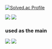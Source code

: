   <!-- ![Top Langs](https://github-readme-stats.vercel.app/api/top-langs/?username=gangintheremark&layout=compact&theme=dracula) -->
 [![Solved.ac Profile](http://mazassumnida.wtf/api/v2/generate_badge?boj=min959595)](https://solved.ac/min959595/) 


<a href="https://velog.io/@gangintheremark" target="_blank"><img src="https://img.shields.io/badge/velog-20C997?style=for-the-badge&logo=velog&logoColor=white"></a>
<a href="https://gangintheremark.tistory.com/" target="_blank"><img src="https://img.shields.io/badge/tistory-000000?style=for-the-badge&logo=tistory&logoColor=white"></a>

### used as the main 
<img src="https://img.shields.io/badge/springboot-6DB33F?style=for-the-badge&logo=springboot&logoColor=white">
<img src="https://img.shields.io/badge/java-007396?style=for-the-badge&logo=java&logoColor=white">
